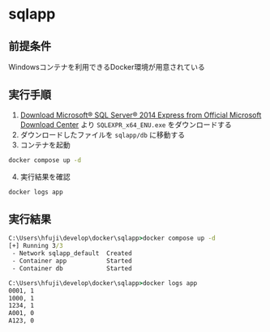 # sqlapp

## 前提条件

Windowsコンテナを利用できるDocker環境が用意されている

## 実行手順

1. [Download Microsoft® SQL Server® 2014 Express from Official Microsoft Download Center](https://www.microsoft.com/en-US/download/details.aspx?id=42299) より `SQLEXPR_x64_ENU.exe` をダウンロードする
2. ダウンロードしたファイルを `sqlapp/db` に移動する
3. コンテナを起動
  ```cmd
  docker compose up -d
  ```
4. 実行結果を確認
  ```cmd
  docker logs app
  ```

## 実行結果

```cmd
C:\Users\hfuji\develop\docker\sqlapp>docker compose up -d
[+] Running 3/3
 - Network sqlapp_default  Created                                                                                        0.1s
 - Container app           Started                                                                                        7.9s
 - Container db            Started                                                                                        1.7s

C:\Users\hfuji\develop\docker\sqlapp>docker logs app
0001, 1
1000, 1
1234, 1
A001, 0
A123, 0

```
